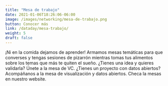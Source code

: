 ```yaml
---
title: "Mesa de trabajo"
date: 2021-01-06T18:26:06-06:00
image: /images/networking/mesa-de-trabajo.png
button: Conocer más
link: /dataday/mesa-trabajo/
weight: 5
draft: false
---
```


¡Ni en la comida dejamos de aprender! Armamos mesas temáticas para que converses y tengas sesiones de pizarrón mientras tomas tus alimentos sobre los temas que más te quiten el sueño. ¿Tienes una idea y quieres validarla? Únete a la mesa de VC. ¿Tienes un proyecto con datos abiertos? Acompáñanos a la mesa de visualización y datos abiertos. Checa la mesas en nuestro website.
